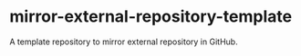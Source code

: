 # mirror-external-repository-template
A template repository to mirror external repository in GitHub.
